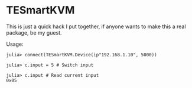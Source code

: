 # TESmartKVM

This is just a quick hack I put together, if anyone wants to make this a real package, be my guest.

Usage:
```
julia> connect(TESmartKVM.Device(ip"192.168.1.10", 5000))

julia> c.input = 5 # Switch input

julia> c.input # Read current input
0x05
```